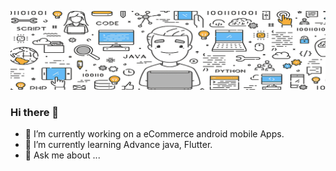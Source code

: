 ![My Image](https://github.com/mahmud8bd/mahmud8bd/blob/main/hardest-programming-language.png)
### Hi there 👋



- 🔭 I’m currently working on a eCommerce android mobile Apps.
- 🌱 I’m currently learning Advance java, Flutter.
- 💬 Ask me about ...

